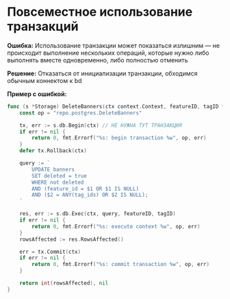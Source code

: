 # Повсеместное использование транзакций

**Ошибка:**
Использование транзакции может показаться излишним —  не происходит выполнение нескольких операций, которые нужно либо выполнять вместе одновременно, либо полностью отменить

**Решение:**
Отказаться от инициализации транзакции, обходимся обычным коннектом к bd

**Пример с ошибкой:**

```go
func (s *Storage) DeleteBanners(ctx context.Context, featureID, tagID *int) (int, error) {
	const op = "repo.postgres.DeleteBanners"

	tx, err := s.db.Begin(ctx) // НЕ НУЖНА ТУТ ТРАНЗАКЦИЯ
	if err != nil {
		return 0, fmt.Errorf("%s: begin transaction %w", op, err)
	}
	defer tx.Rollback(ctx)

	query := `
        UPDATE banners
        SET deleted = true
        WHERE not deleted
        AND (feature_id = $1 OR $1 IS NULL)
        AND ($2 = ANY(tag_ids) OR $2 IS NULL);
    `

	res, err := s.db.Exec(ctx, query, featureID, tagID)
	if err != nil {
		return 0, fmt.Errorf("%s: execute context %w", op, err)
	}
	rowsAffected := res.RowsAffected()

	err = tx.Commit(ctx)
	if err != nil {
		return 0, fmt.Errorf("%s: commit transaction %w", op, err)
	}

	return int(rowsAffected), nil
}
```
